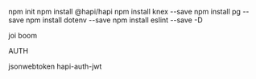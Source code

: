 


npm init
npm install @hapi/hapi
npm install knex --save
npm install pg --save
npm install dotenv --save
npm install eslint --save -D


joi
boom


AUTH

jsonwebtoken hapi-auth-jwt